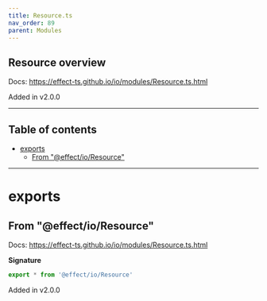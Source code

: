 ```yaml
---
title: Resource.ts
nav_order: 89
parent: Modules
---
```


## Resource overview

Docs: https://effect-ts.github.io/io/modules/Resource.ts.html

Added in v2.0.0

---

<h2 class="text-delta">Table of contents</h2>

- [exports](#exports)
  - [From "@effect/io/Resource"](#from-effectioresource)

---

# exports

## From "@effect/io/Resource"

Docs: https://effect-ts.github.io/io/modules/Resource.ts.html

**Signature**

```ts
export * from '@effect/io/Resource'
```

Added in v2.0.0

